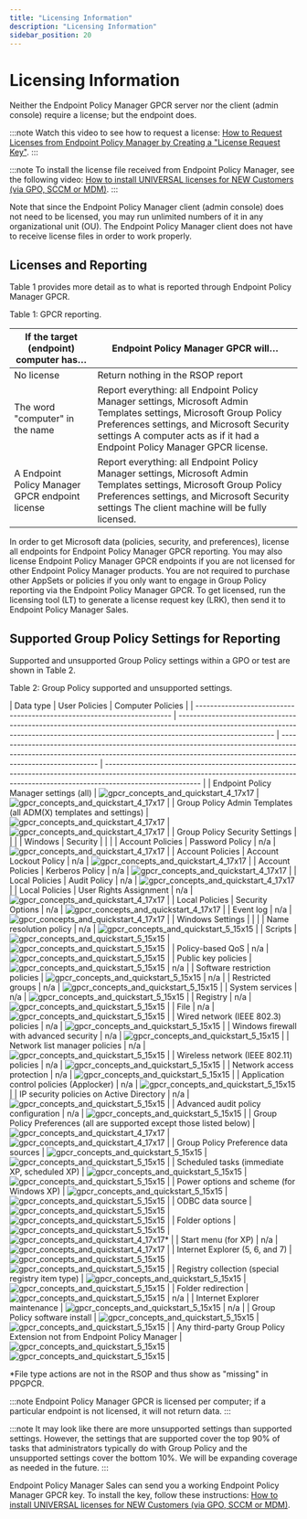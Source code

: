 ```yaml
---
title: "Licensing Information"
description: "Licensing Information"
sidebar_position: 20
---
```


# Licensing Information

Neither the Endpoint Policy Manager GPCR server nor the client (admin console) require a license;
but the endpoint does.

:::note
Watch this video to see how to request a license:
[How to Request Licenses from Endpoint Policy Manager by Creating a "License Request Key"](/docs/endpointpolicymanager/licensing/videolearningcenter/requestall/licenserequestkey.md).
:::


:::note
To install the license file received from Endpoint Policy Manager, see the following
video:
[How to install UNIVERSAL licenses for NEW Customers (via GPO, SCCM or MDM)](/docs/endpointpolicymanager/licensing/videolearningcenter/installall/installuniversal.md).
:::


Note that since the Endpoint Policy Manager client (admin console) does not need to be licensed, you
may run unlimited numbers of it in any organizational unit (OU). The Endpoint Policy Manager client
does not have to receive license files in order to work properly.

## Licenses and Reporting

Table 1 provides more detail as to what is reported through Endpoint Policy Manager GPCR.

Table 1: GPCR reporting.

| If the target (endpoint) computer has…          | Endpoint Policy Manager GPCR will…                                                                                                                                                                                                             |
| ----------------------------------------------- | ---------------------------------------------------------------------------------------------------------------------------------------------------------------------------------------------------------------------------------------------- |
| No license                                      | Return nothing in the RSOP report                                                                                                                                                                                                              |
| The word "computer" in the name                 | Report everything: all Endpoint Policy Manager settings, Microsoft Admin Templates settings, Microsoft Group Policy Preferences settings, and Microsoft Security settings A computer acts as if it had a Endpoint Policy Manager GPCR license. |
| A Endpoint Policy Manager GPCR endpoint license | Report everything: all Endpoint Policy Manager settings, Microsoft Admin Templates settings, Microsoft Group Policy Preferences settings, and Microsoft Security settings The client machine will be fully licensed.                           |

In order to get Microsoft data (policies, security, and preferences), license all endpoints for
Endpoint Policy Manager GPCR reporting. You may also license Endpoint Policy Manager GPCR endpoints
if you are not licensed for other Endpoint Policy Manager products. You are not required to purchase
other AppSets or policies if you only want to engage in Group Policy reporting via the Endpoint
Policy Manager GPCR. To get licensed, run the licensing tool (LT) to generate a license request key
(LRK), then send it to Endpoint Policy Manager Sales.

## Supported Group Policy Settings for Reporting

Supported and unsupported Group Policy settings within a GPO or test are shown in Table 2.

Table 2: Group Policy supported and unsupported settings.

| Data type                                                               | User Policies                                                                                                                                                                          | Computer Policies                                                                                                                                                                        |
| ----------------------------------------------------------------------- | -------------------------------------------------------------------------------------------------------------------------------------------------------------------------------------- | ---------------------------------------------------------------------------------------------------------------------------------------------------------------------------------------- | -------------------------------------------------------------------------------------------------------------------------------------------------------------------------------------- |
| Endpoint Policy Manager settings (all)                                  | ![gpcr_concepts_and_quickstart_4_17x17](/images/endpointpolicymanager/grouppolicycompliancereporter/prepare/gpcr_concepts_and_quickstart_4_17x17.webp) | ![gpcr_concepts_and_quickstart_4_17x17](/images/endpointpolicymanager/grouppolicycompliancereporter/prepare/gpcr_concepts_and_quickstart_4_17x17.webp)   |
| Group Policy Admin Templates (all ADM(X) templates and settings)        | ![gpcr_concepts_and_quickstart_4_17x17](/images/endpointpolicymanager/grouppolicycompliancereporter/prepare/gpcr_concepts_and_quickstart_4_17x17.webp) | ![gpcr_concepts_and_quickstart_4_17x17](/images/endpointpolicymanager/grouppolicycompliancereporter/prepare/gpcr_concepts_and_quickstart_4_17x17.webp)   |
| Group Policy Security Settings                                          |                                                                                                                                                                                        |                                                                                                                                                                                          |
| Windows                                                                 | Security                                                                                                                                                                               |                                                                                                                                                                                          |                                                                                                                                                                                        |
| Account Policies                                                        | Password Policy                                                                                                                                                                        | n/a                                                                                                                                                                                      | ![gpcr_concepts_and_quickstart_4_17x17](/images/endpointpolicymanager/grouppolicycompliancereporter/prepare/gpcr_concepts_and_quickstart_4_17x17.webp) |
| Account Policies                                                        | Account Lockout Policy                                                                                                                                                                 | n/a                                                                                                                                                                                      | ![gpcr_concepts_and_quickstart_4_17x17](/images/endpointpolicymanager/grouppolicycompliancereporter/prepare/gpcr_concepts_and_quickstart_4_17x17.webp) |
| Account Policies                                                        | Kerberos Policy                                                                                                                                                                        | n/a                                                                                                                                                                                      | ![gpcr_concepts_and_quickstart_4_17x17](/images/endpointpolicymanager/grouppolicycompliancereporter/prepare/gpcr_concepts_and_quickstart_4_17x17.webp) |
| Local Policies                                                          | Audit Policy                                                                                                                                                                           | n/a                                                                                                                                                                                      | ![gpcr_concepts_and_quickstart_4_17x17](/images/endpointpolicymanager/grouppolicycompliancereporter/prepare/gpcr_concepts_and_quickstart_4_17x17.webp) |
| Local Policies                                                          | User Rights Assignment                                                                                                                                                                 | n/a                                                                                                                                                                                      | ![gpcr_concepts_and_quickstart_4_17x17](/images/endpointpolicymanager/grouppolicycompliancereporter/prepare/gpcr_concepts_and_quickstart_4_17x17.webp) |
| Local Policies                                                          | Security Options                                                                                                                                                                       | n/a                                                                                                                                                                                      | ![gpcr_concepts_and_quickstart_4_17x17](/images/endpointpolicymanager/grouppolicycompliancereporter/prepare/gpcr_concepts_and_quickstart_4_17x17.webp) |
| Event log                                                               | n/a                                                                                                                                                                                    | ![gpcr_concepts_and_quickstart_4_17x17](/images/endpointpolicymanager/grouppolicycompliancereporter/prepare/gpcr_concepts_and_quickstart_4_17x17.webp)   |
| Windows Settings                                                        |                                                                                                                                                                                        |                                                                                                                                                                                          |
| Name resolution policy                                                  | n/a                                                                                                                                                                                    | ![gpcr_concepts_and_quickstart_5_15x15](/images/endpointpolicymanager/grouppolicycompliancereporter/prepare/gpcr_concepts_and_quickstart_5_15x15.webp)   |
| Scripts                                                                 | ![gpcr_concepts_and_quickstart_5_15x15](/images/endpointpolicymanager/grouppolicycompliancereporter/prepare/gpcr_concepts_and_quickstart_5_15x15.webp) | ![gpcr_concepts_and_quickstart_5_15x15](/images/endpointpolicymanager/grouppolicycompliancereporter/prepare/gpcr_concepts_and_quickstart_5_15x15.webp)   |
| Policy-based QoS                                                        | n/a                                                                                                                                                                                    | ![gpcr_concepts_and_quickstart_5_15x15](/images/endpointpolicymanager/grouppolicycompliancereporter/prepare/gpcr_concepts_and_quickstart_5_15x15.webp)   |
| Public key policies                                                     | ![gpcr_concepts_and_quickstart_5_15x15](/images/endpointpolicymanager/grouppolicycompliancereporter/prepare/gpcr_concepts_and_quickstart_5_15x15.webp) | n/a                                                                                                                                                                                      |
| Software restriction policies                                           | ![gpcr_concepts_and_quickstart_5_15x15](/images/endpointpolicymanager/grouppolicycompliancereporter/prepare/gpcr_concepts_and_quickstart_5_15x15.webp) | n/a                                                                                                                                                                                      |
| Restricted groups                                                       | n/a                                                                                                                                                                                    | ![gpcr_concepts_and_quickstart_5_15x15](/images/endpointpolicymanager/grouppolicycompliancereporter/prepare/gpcr_concepts_and_quickstart_5_15x15.webp)   |
| System services                                                         | n/a                                                                                                                                                                                    | ![gpcr_concepts_and_quickstart_5_15x15](/images/endpointpolicymanager/grouppolicycompliancereporter/prepare/gpcr_concepts_and_quickstart_5_15x15.webp)   |
| Registry                                                                | n/a                                                                                                                                                                                    | ![gpcr_concepts_and_quickstart_5_15x15](/images/endpointpolicymanager/grouppolicycompliancereporter/prepare/gpcr_concepts_and_quickstart_5_15x15.webp)   |
| File                                                                    | n/a                                                                                                                                                                                    | ![gpcr_concepts_and_quickstart_5_15x15](/images/endpointpolicymanager/grouppolicycompliancereporter/prepare/gpcr_concepts_and_quickstart_5_15x15.webp)   |
| Wired network (IEEE 802.3) policies                                     | n/a                                                                                                                                                                                    | ![gpcr_concepts_and_quickstart_5_15x15](/images/endpointpolicymanager/grouppolicycompliancereporter/prepare/gpcr_concepts_and_quickstart_5_15x15.webp)   |
| Windows firewall with advanced security                                 | n/a                                                                                                                                                                                    | ![gpcr_concepts_and_quickstart_5_15x15](/images/endpointpolicymanager/grouppolicycompliancereporter/prepare/gpcr_concepts_and_quickstart_5_15x15.webp)   |
| Network list manager policies                                           | n/a                                                                                                                                                                                    | ![gpcr_concepts_and_quickstart_5_15x15](/images/endpointpolicymanager/grouppolicycompliancereporter/prepare/gpcr_concepts_and_quickstart_5_15x15.webp)   |
| Wireless network (IEEE 802.11) policies                                 | n/a                                                                                                                                                                                    | ![gpcr_concepts_and_quickstart_5_15x15](/images/endpointpolicymanager/grouppolicycompliancereporter/prepare/gpcr_concepts_and_quickstart_5_15x15.webp)   |
| Network access protection                                               | n/a                                                                                                                                                                                    | ![gpcr_concepts_and_quickstart_5_15x15](/images/endpointpolicymanager/grouppolicycompliancereporter/prepare/gpcr_concepts_and_quickstart_5_15x15.webp)   |
| Application control policies (Applocker)                                | n/a                                                                                                                                                                                    | ![gpcr_concepts_and_quickstart_5_15x15](/images/endpointpolicymanager/grouppolicycompliancereporter/prepare/gpcr_concepts_and_quickstart_5_15x15.webp)   |
| IP security policies on Active Directory                                | n/a                                                                                                                                                                                    | ![gpcr_concepts_and_quickstart_5_15x15](/images/endpointpolicymanager/grouppolicycompliancereporter/prepare/gpcr_concepts_and_quickstart_5_15x15.webp)   |
| Advanced audit policy configuration                                     | n/a                                                                                                                                                                                    | ![gpcr_concepts_and_quickstart_5_15x15](/images/endpointpolicymanager/grouppolicycompliancereporter/prepare/gpcr_concepts_and_quickstart_5_15x15.webp)   |
| Group Policy Preferences (all are supported except those listed below)  | ![gpcr_concepts_and_quickstart_4_17x17](/images/endpointpolicymanager/grouppolicycompliancereporter/prepare/gpcr_concepts_and_quickstart_4_17x17.webp) | ![gpcr_concepts_and_quickstart_4_17x17](/images/endpointpolicymanager/grouppolicycompliancereporter/prepare/gpcr_concepts_and_quickstart_4_17x17.webp)   |
| Group Policy Preference data sources                                    | ![gpcr_concepts_and_quickstart_5_15x15](/images/endpointpolicymanager/grouppolicycompliancereporter/prepare/gpcr_concepts_and_quickstart_5_15x15.webp) | ![gpcr_concepts_and_quickstart_5_15x15](/images/endpointpolicymanager/grouppolicycompliancereporter/prepare/gpcr_concepts_and_quickstart_5_15x15.webp)   |
| Scheduled tasks (immediate XP, scheduled XP)                            | ![gpcr_concepts_and_quickstart_5_15x15](/images/endpointpolicymanager/grouppolicycompliancereporter/prepare/gpcr_concepts_and_quickstart_5_15x15.webp) | ![gpcr_concepts_and_quickstart_5_15x15](/images/endpointpolicymanager/grouppolicycompliancereporter/prepare/gpcr_concepts_and_quickstart_5_15x15.webp)   |
| Power options and scheme (for Windows XP)                               | ![gpcr_concepts_and_quickstart_5_15x15](/images/endpointpolicymanager/grouppolicycompliancereporter/prepare/gpcr_concepts_and_quickstart_5_15x15.webp) | ![gpcr_concepts_and_quickstart_5_15x15](/images/endpointpolicymanager/grouppolicycompliancereporter/prepare/gpcr_concepts_and_quickstart_5_15x15.webp)   |
| ODBC data source                                                        | ![gpcr_concepts_and_quickstart_5_15x15](/images/endpointpolicymanager/grouppolicycompliancereporter/prepare/gpcr_concepts_and_quickstart_5_15x15.webp) | ![gpcr_concepts_and_quickstart_5_15x15](/images/endpointpolicymanager/grouppolicycompliancereporter/prepare/gpcr_concepts_and_quickstart_5_15x15.webp)   |
| Folder options                                                          | ![gpcr_concepts_and_quickstart_5_15x15](/images/endpointpolicymanager/grouppolicycompliancereporter/prepare/gpcr_concepts_and_quickstart_5_15x15.webp) | ![gpcr_concepts_and_quickstart_4_17x17](/images/endpointpolicymanager/grouppolicycompliancereporter/prepare/gpcr_concepts_and_quickstart_4_17x17.webp)\* |
| Start menu (for XP)                                                     | n/a                                                                                                                                                                                    | ![gpcr_concepts_and_quickstart_4_17x17](/images/endpointpolicymanager/grouppolicycompliancereporter/prepare/gpcr_concepts_and_quickstart_4_17x17.webp)   |
| Internet Explorer (5, 6, and 7)                                         | ![gpcr_concepts_and_quickstart_5_15x15](/images/endpointpolicymanager/grouppolicycompliancereporter/prepare/gpcr_concepts_and_quickstart_5_15x15.webp) | ![gpcr_concepts_and_quickstart_5_15x15](/images/endpointpolicymanager/grouppolicycompliancereporter/prepare/gpcr_concepts_and_quickstart_5_15x15.webp)   |
| Registry collection (special registry item type)                        | ![gpcr_concepts_and_quickstart_5_15x15](/images/endpointpolicymanager/grouppolicycompliancereporter/prepare/gpcr_concepts_and_quickstart_5_15x15.webp) | ![gpcr_concepts_and_quickstart_5_15x15](/images/endpointpolicymanager/grouppolicycompliancereporter/prepare/gpcr_concepts_and_quickstart_5_15x15.webp)   |
| Folder redirection                                                      | ![gpcr_concepts_and_quickstart_5_15x15](/images/endpointpolicymanager/grouppolicycompliancereporter/prepare/gpcr_concepts_and_quickstart_5_15x15.webp) | n/a                                                                                                                                                                                      |
| Internet Explorer maintenance                                           | ![gpcr_concepts_and_quickstart_5_15x15](/images/endpointpolicymanager/grouppolicycompliancereporter/prepare/gpcr_concepts_and_quickstart_5_15x15.webp) | n/a                                                                                                                                                                                      |
| Group Policy software install                                           | ![gpcr_concepts_and_quickstart_5_15x15](/images/endpointpolicymanager/grouppolicycompliancereporter/prepare/gpcr_concepts_and_quickstart_5_15x15.webp) | ![gpcr_concepts_and_quickstart_5_15x15](/images/endpointpolicymanager/grouppolicycompliancereporter/prepare/gpcr_concepts_and_quickstart_5_15x15.webp)   |
| Any third-party Group Policy Extension not from Endpoint Policy Manager | ![gpcr_concepts_and_quickstart_5_15x15](/images/endpointpolicymanager/grouppolicycompliancereporter/prepare/gpcr_concepts_and_quickstart_5_15x15.webp) | ![gpcr_concepts_and_quickstart_5_15x15](/images/endpointpolicymanager/grouppolicycompliancereporter/prepare/gpcr_concepts_and_quickstart_5_15x15.webp)   |

\*File type actions are not in the RSOP and thus show as "missing" in PPGPCR.

:::note
Endpoint Policy Manager GPCR is licensed per computer; if a particular endpoint is not
licensed, it will not return data.
:::


:::note
It may look like there are more unsupported settings than supported settings. However, the
settings that are supported cover the top 90% of tasks that administrators typically do with Group
Policy and the unsupported settings cover the bottom 10%. We will be expanding coverage as needed in
the future.
:::


Endpoint Policy Manager Sales can send you a working Endpoint Policy Manager GPCR key. To install
the key, follow these instructions:
[How to install UNIVERSAL licenses for NEW Customers (via GPO, SCCM or MDM)](/docs/endpointpolicymanager/licensing/videolearningcenter/installall/installuniversal.md).
